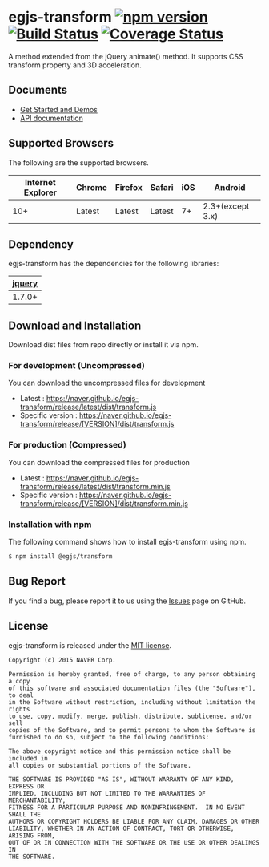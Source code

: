 # egjs-transform [![npm version](https://badge.fury.io/js/%40egjs%2Ftransform.svg)](https://badge.fury.io/js/%40egjs%2Ftransform) [![Build Status](https://travis-ci.org/naver/egjs-transform.svg?branch=master)](https://travis-ci.org/naver/egjs-transform)  [![Coverage Status](https://coveralls.io/repos/github/naver/egjs-transform/badge.svg?branch=master)](https://coveralls.io/github/naver/egjs-transform?branch=master)

A method extended from the jQuery animate() method. It supports CSS transform property and 3D acceleration.

## Documents
- [Get Started and Demos](https://naver.github.io/egjs-transform/)
- [API documentation](https://naver.github.io/egjs-transform/release/latest/doc/)

## Supported Browsers
The following are the supported browsers.

|Internet Explorer|Chrome|Firefox|Safari|iOS|Android|
|---|---|---|---|---|---|
|10+|Latest|Latest|Latest|7+|2.3+(except 3.x)|

## Dependency
egjs-transform has the dependencies for the following libraries:

|[jquery](https://jquery.com)|
|----|
|1.7.0+|


## Download and Installation

Download dist files from repo directly or install it via npm. 

### For development (Uncompressed)

You can download the uncompressed files for development

- Latest : https://naver.github.io/egjs-transform/release/latest/dist/transform.js
- Specific version : https://naver.github.io/egjs-transform/release/[VERSION]/dist/transform.js

### For production (Compressed)

You can download the compressed files for production

- Latest : https://naver.github.io/egjs-transform/release/latest/dist/transform.min.js
- Specific version : https://naver.github.io/egjs-transform/release/[VERSION]/dist/transform.min.js

### Installation with npm

The following command shows how to install egjs-transform using npm.

```bash
$ npm install @egjs/transform
```


## Bug Report

If you find a bug, please report it to us using the [Issues](https://github.com/naver/egjs-transform/issues) page on GitHub.


## License
egjs-transform is released under the [MIT license](http://naver.github.io/egjs/license.txt).


```
Copyright (c) 2015 NAVER Corp.

Permission is hereby granted, free of charge, to any person obtaining a copy
of this software and associated documentation files (the "Software"), to deal
in the Software without restriction, including without limitation the rights
to use, copy, modify, merge, publish, distribute, sublicense, and/or sell
copies of the Software, and to permit persons to whom the Software is
furnished to do so, subject to the following conditions:

The above copyright notice and this permission notice shall be included in
all copies or substantial portions of the Software.

THE SOFTWARE IS PROVIDED "AS IS", WITHOUT WARRANTY OF ANY KIND, EXPRESS OR
IMPLIED, INCLUDING BUT NOT LIMITED TO THE WARRANTIES OF MERCHANTABILITY,
FITNESS FOR A PARTICULAR PURPOSE AND NONINFRINGEMENT.  IN NO EVENT SHALL THE
AUTHORS OR COPYRIGHT HOLDERS BE LIABLE FOR ANY CLAIM, DAMAGES OR OTHER
LIABILITY, WHETHER IN AN ACTION OF CONTRACT, TORT OR OTHERWISE, ARISING FROM,
OUT OF OR IN CONNECTION WITH THE SOFTWARE OR THE USE OR OTHER DEALINGS IN
THE SOFTWARE.
```
